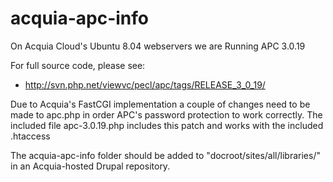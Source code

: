 acquia-apc-info
===============

On Acquia Cloud's Ubuntu 8.04 webservers we are Running APC 3.0.19

For full source code, please see:
* http://svn.php.net/viewvc/pecl/apc/tags/RELEASE_3_0_19/

Due to Acquia's FastCGI implementation a couple of changes need to be made
to apc.php in order APC's password protection to work correctly. The included
file apc-3.0.19.php includes this patch and works with the included .htaccess


The acquia-apc-info folder should be added to "docroot/sites/all/libraries/"
in an Acquia-hosted Drupal repository.


